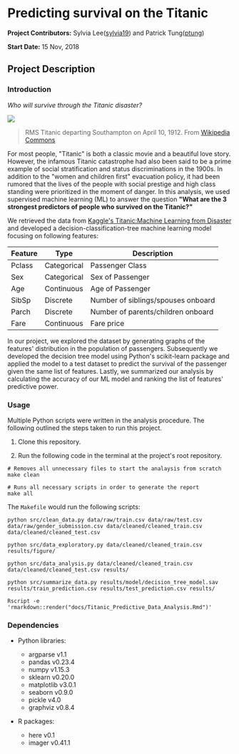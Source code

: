 # Predicting survival on the Titanic

**Project Contributors:** Sylvia Lee([sylvia19](https://github.ubc.ca/MDS-2018-19/DSCI_522_proposal_sylvia19/blob/master/README.md)) and Patrick Tung([ptung](https://github.ubc.ca/mds-2018-19/DSCI_522_proposal_ptung))

**Start Date:** 15 Nov, 2018

## Project Description

### Introduction

*Who will survive through the Titanic disaster?*

![](https://upload.wikimedia.org/wikipedia/commons/thumb/f/fd/RMS_Titanic_3.jpg/1200px-RMS_Titanic_3.jpg)

> RMS Titanic departing Southampton on April 10, 1912. From [Wikipedia Commons](https://en.wikipedia.org/wiki/File:RMS_Titanic_3.jpg)

For most people, "Titanic" is both a classic movie and a beautiful love story. However, the infamous Titanic catastrophe had also been said to be a prime example of social stratification and status discriminations in the 1900s. In addition to the "women and children first" evacuation policy, it had been rumored that the lives of the people with social prestige and high class standing were prioritized in the moment of danger. In this analysis, we used supervised machine learning (ML) to answer the question **"What are the 3 strongest predictors of people who survived on the Titanic?"**

We retrieved the data from [Kaggle's Titanic:Machine Learning from Disaster](https://www.kaggle.com/c/titanic) and developed a decision-classification-tree machine learning model focusing on following features:

| Feature | Type | Description |
| --- | --- | --- |
| Pclass | Categorical | Passenger Class |
| Sex | Categorical | Sex of Passenger |
| Age | Continuous | Age of Passenger |
| SibSp | Discrete | Number of siblings/spouses onboard |
| Parch | Discrete | Number of parents/children onboard |
| Fare | Continuous | Fare price |

In our project, we explored the dataset by generating graphs of the features' distribution in the population of passengers. Subsequently we developed the decision tree model using Python's scikit-learn package and applied the model to a test dataset to predict the survival of the passenger given the same list of features. Lastly, we summarized our analysis by calculating the accuracy of our ML model and ranking the list of features' predictive power.


### Usage

Multiple Python scripts were written in the analysis procedure. The following outlined the steps taken to run this project.

1. Clone this repository.

2. Run the following code in the terminal at the project's root repository.

```
# Removes all unnecessary files to start the analaysis from scratch
make clean

# Runs all necessary scripts in order to generate the report
make all
```

The `Makefile` would run the following scripts:
```
python src/clean_data.py data/raw/train.csv data/raw/test.csv data/raw/gender_submission.csv data/cleaned/cleaned_train.csv data/cleaned/cleaned_test.csv

python src/data_exploratory.py data/cleaned/cleaned_train.csv results/figure/

python src/data_analysis.py data/cleaned/cleaned_train.csv data/cleaned/cleaned_test.csv results/

python src/summarize_data.py results/model/decision_tree_model.sav results/train_prediction.csv results/test_prediction.csv results/

Rscript -e 'rmarkdown::render("docs/Titanic_Predictive_Data_Analysis.Rmd")'
```


### Dependencies

+ Python libraries:
    + argparse v1.1
    + pandas v0.23.4
    + numpy v1.15.3
    + sklearn v0.20.0
    + matplotlib v3.0.1
    + seaborn v0.9.0
    + pickle v4.0
    + graphviz v0.8.4


+ R packages:
    + here v0.1
    + imager v0.41.1
